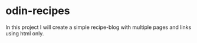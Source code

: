 # odin-recipes

In this project I will create a simple recipe-blog with multiple 
pages and links using html only.